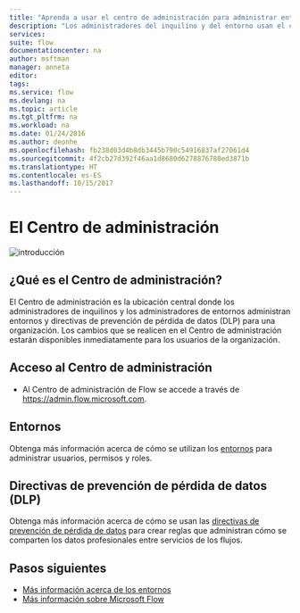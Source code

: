 ```yaml
---
title: "Aprenda a usar el centro de administración para administrar entornos y directivas de prevención de pérdida de datos. | Microsoft Docs"
description: "Los administradores del inquilino y del entorno usan el centro de administración de Flow para administrar las directivas y entornos de prevención de pérdida de datos en las implementaciones de Microsoft Flow."
services: 
suite: flow
documentationcenter: na
author: msftman
manager: anneta
editor: 
tags: 
ms.service: flow
ms.devlang: na
ms.topic: article
ms.tgt_pltfrm: na
ms.workload: na
ms.date: 01/24/2016
ms.author: deonhe
ms.openlocfilehash: fb238d03d4b8db3445b790c54916837af27061d4
ms.sourcegitcommit: 4f2cb27d392f46aa1d8680d6278876780ed3871b
ms.translationtype: HT
ms.contentlocale: es-ES
ms.lasthandoff: 10/15/2017
---
```

# <a name="the-admin-center"></a>El Centro de administración
![introducción](./media/introduction-to-the-admin-center/overview.png)  

## <a name="what-is-the-admin-center"></a>¿Qué es el Centro de administración?
El Centro de administración es la ubicación central donde los administradores de inquilinos y los administradores de entornos administran entornos y directivas de prevención de pérdida de datos (DLP) para una organización. Los cambios que se realicen en el Centro de administración estarán disponibles inmediatamente para los usuarios de la organización.  

## <a name="access-the-admin-center"></a>Acceso al Centro de administración
* Al Centro de administración de Flow se accede a través de https://admin.flow.microsoft.com.   

## <a name="environments"></a>Entornos
Obtenga más información acerca de cómo se utilizan los [entornos](environments-overview-admin.md) para administrar usuarios, permisos y roles.  

## <a name="data-loss-prevention-dlp-policies"></a>Directivas de prevención de pérdida de datos (DLP)
Obtenga más información acerca de cómo se usan las [directivas de prevención de pérdida de datos](prevent-data-loss.md) para crear reglas que administran cómo se comparten los datos profesionales entre servicios de los flujos.  

## <a name="next-steps"></a>Pasos siguientes
* [Más información acerca de los entornos](environments-overview-admin.md)   
* [Más información sobre Microsoft Flow](getting-started.md)   

